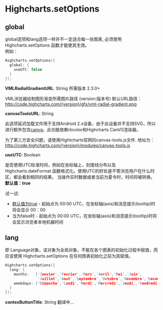 Highcharts.setOptions
===================================

## global
  global选项和lang选项一样并不一定适合每一张图表, 必须使用 Highcharts.setOptions 函数才能使其生效。<br />
  例如：<br />
  ````c
  Highcharts.setOptions({
    global: {
      useUTC: false
    }
  });
  ````
  **VMLRadialGradientURL**: String     所需版本 2.3.0+
	
  VML浏览器绘制图形渐变所需图片路径 (version:版本号)
  默认URL路径： http://code.highcharts.com/{version}/gfx/vml-radial-gradient.png
	
  **canvasToolsURL**: String
	
  此选项延迟加载文件用于支持Android 2.x设备，由于此设备并不支持SVG，所以进行额外包含[canvg](<http://code.google.com/p/canvg/>)。此功能依赖rbcolor和Highcharts CanVG渲染器。

  为了第三方安全问题，请使用Hightcharts官网的canvas-tools.js文件.
  地址为：http://code.highcharts.com/{version}/modules/canvas-tools.js

  **useUTC**: Boolean

  是否使用UTC标准时间，例如在坐标轴上，刻度线分布以及 Highcharts.dateFormat 函数格式化。使用UTC的好处是不管浏览用户在什么时区，都会看到相同的结果。
  当操作实时数据或者当前为夏令时，时间将被转换。 **默认值：true**

  试一试:<br /> 
  * [默认值为true](<http://jsfiddle.net/gh/get/jquery/1.7.2/highslide-software/highcharts.com/tree/master/samples/highcharts/global/useutc-true/>) - 起始点为 00:00 UTC，在坐标轴(axis)和消息提示(tooltip)时将会显示 00：00<br />
  * 当为false时  - 起始点为 00:00 UTC，在坐标轴(axis)和消息提示(tooltip)时将会显示浏览者本地机器时间

## lang
  即 Language对象，该对象为全局对象，不能在各个图表的初始化过程中赋值，而应该使用 Highcharts.setOptions 在任何图表初始化之前为其赋值。
  ````c
  Highcharts.setOptions({
    lang: {
      months:   ['Janvier','Fevrier','Mars','Avril','Mai','Juin',
                 'Juillet','Aout','Septembre','Octobre','Novembre','Decembre'],
      weekdays: ['Dimanche','Lundi','Mardi','Mercredi','Jeudi','Vendredi','Samedi']
    }
  });
  ````
  **contexButtonTitle**: String
  翻译中...
